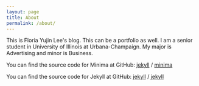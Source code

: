 ```yaml
---
layout: page
title: About
permalink: /about/
---
```


This is Floria Yujin Lee's blog. This can be a portfolio as well. I am a senior student in University of Illinois at Urbana-Champaign. My major is Advertising and minor is Business.

You can find the source code for Minima at GitHub:
[jekyll][jekyll-organization] /
[minima](https://github.com/jekyll/minima)

You can find the source code for Jekyll at GitHub:
[jekyll][jekyll-organization] /
[jekyll](https://github.com/jekyll/jekyll)


[jekyll-organization]: https://github.com/jekyll

